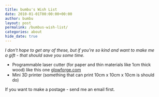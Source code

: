 ```yaml
---
title: bumbu's Wish List
date: 2010-01-01T00:00:00+00:00
author: bumbu
layout: post
permalink: /bumbus-wish-list/
categories: about
hide_date: true
---
```

_I don't hope to get any of these, but if you're so kind and want to make me a gift - that should save you some time._

* Programmable laser cutter (for paper and thin materials like 1cm thick wood) like this one [glowforge.com](http://glowforge.com)
* Mini 3D printer (something that can print 10cm x 10cm x 10cm is should do)

If you want to make a postage - send me an email first.
